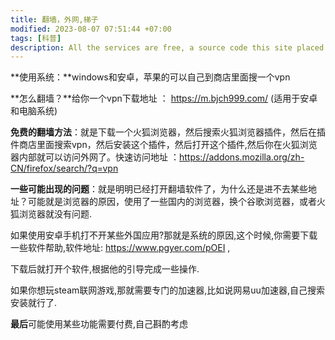 ```yaml
---
title: 翻墙，外网,梯子
modified: 2023-08-07 07:51:44 +07:00
tags: [科普]
description: All the services are free, a source code this site placed on github repository and intergration with netlify service, another service that you can use is github page for hosting your own static site.
---
```


 **使用系统：**windows和安卓，苹果的可以自己到商店里面搜一个vpn

**怎么翻墙？**给你一个vpn下载地址 ： https://m.bjch999.com/  (适用于安卓和电脑系统)

**免费的翻墙方法**：就是下载一个火狐浏览器，然后搜索火狐浏览器插件，然后在插件商店里面搜索vpn，然后安装这个插件，然后打开这个插件,然后你在火狐浏览器内部就可以访问外网了。快速访问地址 ：https://addons.mozilla.org/zh-CN/firefox/search/?q=vpn

**一些可能出现的问题**：就是明明已经打开翻墙软件了，为什么还是进不去某些地址？可能就是浏览器的原因，使用了一些国内的浏览器，换个谷歌浏览器，或者火狐浏览器就没有问题.

如果使用安卓手机打不开某些外国应用?那就是系统的原因,这个时候,你需要下载一些软件帮助,软件地址:  https://www.pgyer.com/pOEI ,

下载后就打开个软件,根据他的引导完成一些操作.

如果你想玩steam联网游戏,那就需要专门的加速器,比如说网易uu加速器,自己搜索安装就行了.

**最后**可能使用某些功能需要付费,自己斟酌考虑


